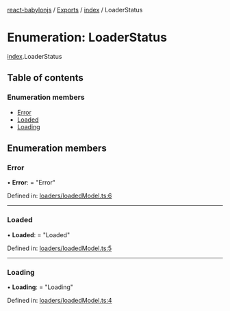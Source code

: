 [react-babylonjs](../README.md) / [Exports](../modules.md) /
[index](../modules/index.md) / LoaderStatus

# Enumeration: LoaderStatus

[index](../modules/index.md).LoaderStatus

## Table of contents

### Enumeration members

- [Error](index.loaderstatus.md#error)
- [Loaded](index.loaderstatus.md#loaded)
- [Loading](index.loaderstatus.md#loading)

## Enumeration members

### Error

• **Error**: = "Error"

Defined in:
[loaders/loadedModel.ts:6](https://github.com/brianzinn/react-babylonjs/blob/eba7b00/src/hooks/loaders/loadedModel.ts#L6)

---

### Loaded

• **Loaded**: = "Loaded"

Defined in:
[loaders/loadedModel.ts:5](https://github.com/brianzinn/react-babylonjs/blob/eba7b00/src/hooks/loaders/loadedModel.ts#L5)

---

### Loading

• **Loading**: = "Loading"

Defined in:
[loaders/loadedModel.ts:4](https://github.com/brianzinn/react-babylonjs/blob/eba7b00/src/hooks/loaders/loadedModel.ts#L4)

